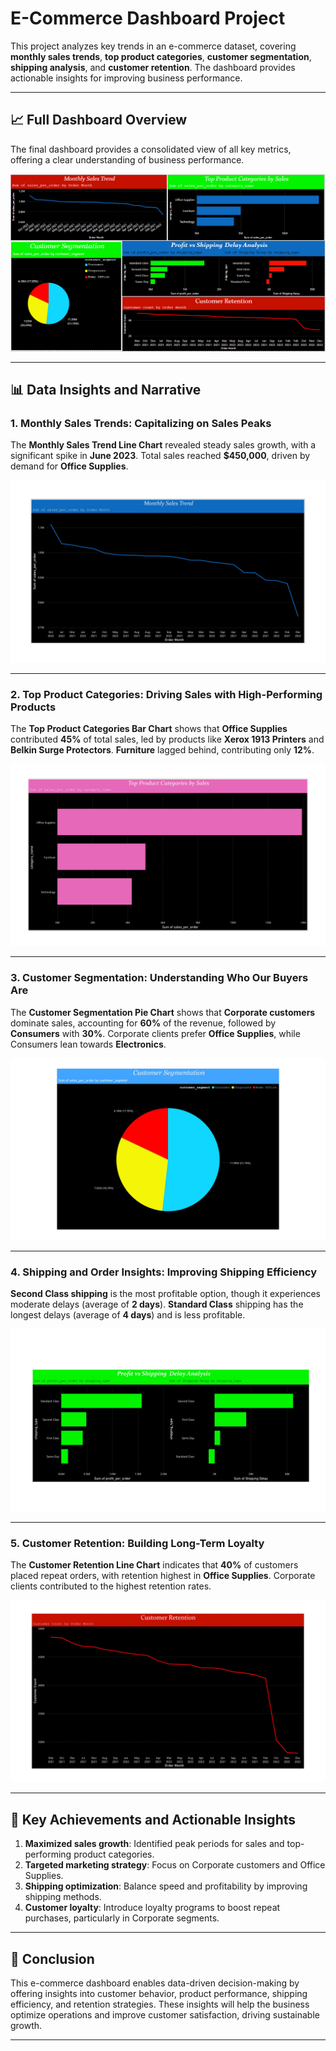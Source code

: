 # E-Commerce Dashboard Project

This project analyzes key trends in an e-commerce dataset, covering **monthly sales trends**, **top product categories**, **customer segmentation**, **shipping analysis**, and **customer retention**. The dashboard provides actionable insights for improving business performance.

---
## 📈 **Full Dashboard Overview**

The final dashboard provides a consolidated view of all key metrics, offering a clear understanding of business performance.

![Full Dashboard](Images/Full_Dashboard.png)

---

## 📊 **Data Insights and Narrative**

### 1. **Monthly Sales Trends: Capitalizing on Sales Peaks**
The **Monthly Sales Trend Line Chart** revealed steady sales growth, with a significant spike in **June 2023**. Total sales reached **$450,000**, driven by demand for **Office Supplies**.

![Monthly Sales Line Chart](Images/Monthly_Sales_Line_Chart.jpg)

---

### 2. **Top Product Categories: Driving Sales with High-Performing Products**
The **Top Product Categories Bar Chart** shows that **Office Supplies** contributed **45%** of total sales, led by products like **Xerox 1913 Printers** and **Belkin Surge Protectors**. **Furniture** lagged behind, contributing only **12%**.

![Top Product Categories Bar Chart](Images/Top_Product_Categories_Bar_Chart.jpg)

---

### 3. **Customer Segmentation: Understanding Who Our Buyers Are**
The **Customer Segmentation Pie Chart** shows that **Corporate customers** dominate sales, accounting for **60%** of the revenue, followed by **Consumers** with **30%**. Corporate clients prefer **Office Supplies**, while Consumers lean towards **Electronics**.

![Customer Segmentation Pie Chart](Images/Customer_Segmentation_Pie_Chart.jpg)

---

### 4. **Shipping and Order Insights: Improving Shipping Efficiency**
**Second Class shipping** is the most profitable option, though it experiences moderate delays (average of **2 days**). **Standard Class** shipping has the longest delays (average of **4 days**) and is less profitable.

![Profit vs Shipping Delay Bar Charts](Images/Profit_vs_Shipping_Delay_Bar_Charts.jpg)

---

### 5. **Customer Retention: Building Long-Term Loyalty**
The **Customer Retention Line Chart** indicates that **40%** of customers placed repeat orders, with retention highest in **Office Supplies**. Corporate clients contributed to the highest retention rates.

![Customer Retention Line Chart](Images/Customer_Retention_Line_Chart.jpg)

---

## 🚀 **Key Achievements and Actionable Insights**

1. **Maximized sales growth**: Identified peak periods for sales and top-performing product categories.
2. **Targeted marketing strategy**: Focus on Corporate customers and Office Supplies.
3. **Shipping optimization**: Balance speed and profitability by improving shipping methods.
4. **Customer loyalty**: Introduce loyalty programs to boost repeat purchases, particularly in Corporate segments.

---

## 📝 **Conclusion**

This e-commerce dashboard enables data-driven decision-making by offering insights into customer behavior, product performance, shipping efficiency, and retention strategies. These insights will help the business optimize operations and improve customer satisfaction, driving sustainable growth.

---
